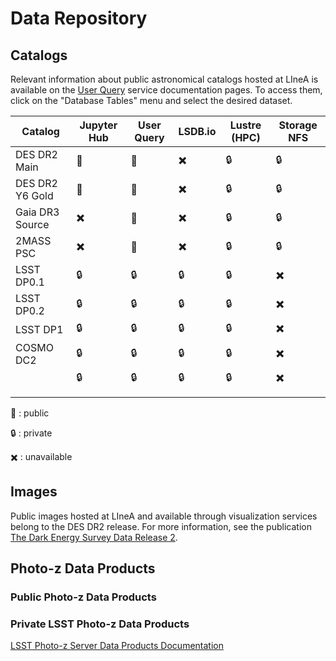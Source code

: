 
# Data Repository

## Catalogs
Relevant information about public astronomical catalogs hosted at LIneA is available on the [User Query](https://userquery.linea.org.br/) service documentation pages. To access them, click on the "Database Tables" menu and select the desired dataset.



| Catalog         | Jupyter Hub            | User Query          | LSDB.io                | Lustre (HPC) | Storage NFS| 
|---              |---                     |---                  |---                     |---           |---         |
| DES DR2 Main    |:busts_in_silhouette:   |:busts_in_silhouette:|:heavy_multiplication_x:| :lock:       |:lock:      |
| DES DR2 Y6 Gold |:busts_in_silhouette:   |:busts_in_silhouette:|:heavy_multiplication_x:| :lock:       |:lock:      |
| Gaia DR3 Source |:heavy_multiplication_x:|:busts_in_silhouette:|:heavy_multiplication_x:| :lock:       |:lock:      |
| 2MASS PSC       |:heavy_multiplication_x:|:busts_in_silhouette:|:heavy_multiplication_x:| :lock:       |:lock:      |
| LSST DP0.1      | :lock:                 | :lock:              | :lock:                 | :lock:       |:heavy_multiplication_x:|
| LSST DP0.2      | :lock:                 | :lock:              | :lock:                 | :lock:       |:heavy_multiplication_x:|
| LSST DP1        | :lock:                 | :lock:              | :lock:                 | :lock:       |:heavy_multiplication_x:|
| COSMO DC2       | :lock:                 | :lock:              | :lock:                 | :lock:       |:heavy_multiplication_x:|
|                 | :lock:                 | :lock:              | :lock:                 | :lock:       |:heavy_multiplication_x:|
|                 |                        |                     |                        |              |            |
|                 |                        |                     |                        |              |            |

:busts_in_silhouette: : public 

:lock: : private 

:heavy_multiplication_x: : unavailable 


## Images
Public images hosted at LIneA and available through visualization services belong to the DES DR2 release. For more information, see the publication [The Dark Energy Survey Data Release 2](https://arxiv.org/abs/2101.05765).

## Photo-z Data Products 

### Public Photo-z Data Products

### Private LSST Photo-z Data Products

[LSST Photo-z Server Data Products Documentation](./pz_server_data.md) 



